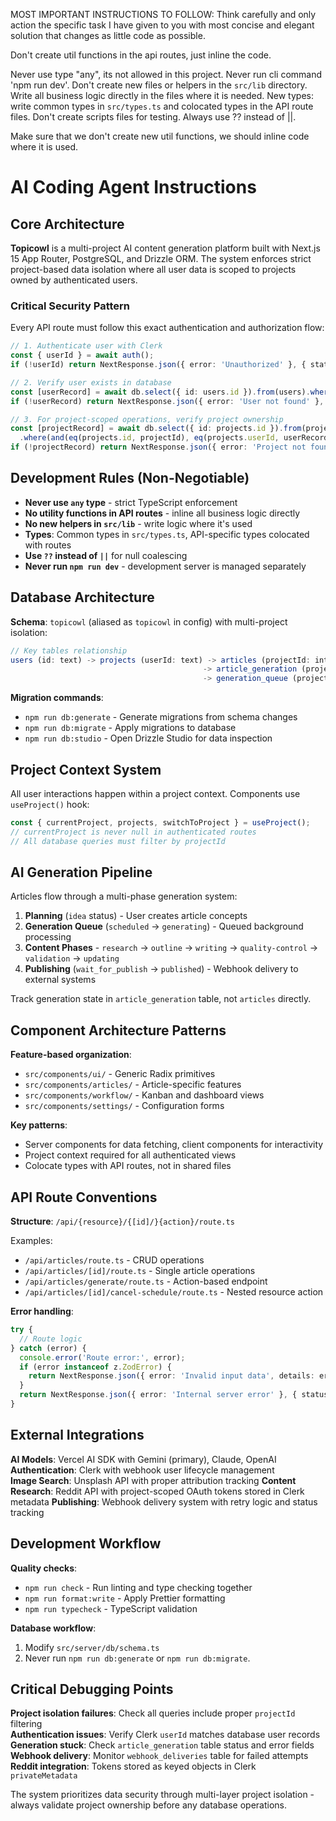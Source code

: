 MOST IMPORTANT INSTRUCTIONS TO FOLLOW:
Think carefully and only action the specific task I have given to you with most concise and elegant solution that changes as little code as possible.

Don't create util functions in the api routes, just inline the code.

Never use type "any", its not allowed in this project.
Never run cli command 'npm run dev'. 
Don't create new files or helpers in the `src/lib` directory. Write all business logic directly in the files where it is needed. 
New types: write common types in `src/types.ts` and colocated types in the API route files.
Don't create scripts files for testing.
Always use ?? instead of ||.

Make sure that we don't create new util functions, we should inline code where it is used.

# AI Coding Agent Instructions

## Core Architecture

**Topicowl** is a multi-project AI content generation platform built with Next.js 15 App Router, PostgreSQL, and Drizzle ORM. The system enforces strict project-based data isolation where all user data is scoped to projects owned by authenticated users.

### Critical Security Pattern
Every API route must follow this exact authentication and authorization flow:

```typescript
// 1. Authenticate user with Clerk
const { userId } = await auth();
if (!userId) return NextResponse.json({ error: 'Unauthorized' }, { status: 401 });

// 2. Verify user exists in database  
const [userRecord] = await db.select({ id: users.id }).from(users).where(eq(users.id, userId));
if (!userRecord) return NextResponse.json({ error: 'User not found' }, { status: 404 });

// 3. For project-scoped operations, verify project ownership
const [projectRecord] = await db.select({ id: projects.id }).from(projects)
  .where(and(eq(projects.id, projectId), eq(projects.userId, userRecord.id)));
if (!projectRecord) return NextResponse.json({ error: 'Project not found or access denied' }, { status: 404 });
```

## Development Rules (Non-Negotiable)

- **Never use `any` type** - strict TypeScript enforcement  
- **No utility functions in API routes** - inline all business logic directly  
- **No new helpers in `src/lib`** - write logic where it's used
- **Types**: Common types in `src/types.ts`, API-specific types colocated with routes
- **Use `??` instead of `||`** for null coalescing
- **Never run `npm run dev`** - development server is managed separately

## Database Architecture

**Schema**: `topicowl` (aliased as `topicowl` in config) with multi-project isolation:

```typescript
// Key tables relationship
users (id: text) -> projects (userId: text) -> articles (projectId: int)
                                           -> article_generation (projectId: int)
                                           -> generation_queue (projectId: int)
```

**Migration commands**:
- `npm run db:generate` - Generate migrations from schema changes
- `npm run db:migrate` - Apply migrations to database  
- `npm run db:studio` - Open Drizzle Studio for data inspection

## Project Context System

All user interactions happen within a project context. Components use `useProject()` hook:

```typescript
const { currentProject, projects, switchToProject } = useProject();
// currentProject is never null in authenticated routes
// All database queries must filter by projectId
```

## AI Generation Pipeline

Articles flow through a multi-phase generation system:

1. **Planning** (`idea` status) - User creates article concepts
2. **Generation Queue** (`scheduled` -> `generating`) - Queued background processing  
3. **Content Phases** - `research` -> `outline` -> `writing` -> `quality-control` -> `validation` -> `updating`
4. **Publishing** (`wait_for_publish` -> `published`) - Webhook delivery to external systems

Track generation state in `article_generation` table, not `articles` directly.

## Component Architecture Patterns

**Feature-based organization**:
- `src/components/ui/` - Generic Radix primitives  
- `src/components/articles/` - Article-specific features
- `src/components/workflow/` - Kanban and dashboard views
- `src/components/settings/` - Configuration forms

**Key patterns**:
- Server components for data fetching, client components for interactivity
- Project context required for all authenticated views  
- Colocate types with API routes, not in shared files

## API Route Conventions

**Structure**: `/api/{resource}/{[id]/}{action}/route.ts`

Examples:
- `/api/articles/route.ts` - CRUD operations
- `/api/articles/[id]/route.ts` - Single article operations
- `/api/articles/generate/route.ts` - Action-based endpoint  
- `/api/articles/[id]/cancel-schedule/route.ts` - Nested resource action

**Error handling**:
```typescript
try {
  // Route logic
} catch (error) {
  console.error('Route error:', error);
  if (error instanceof z.ZodError) {
    return NextResponse.json({ error: 'Invalid input data', details: error.errors }, { status: 400 });
  }
  return NextResponse.json({ error: 'Internal server error' }, { status: 500 });
}
```

## External Integrations

**AI Models**: Vercel AI SDK with Gemini (primary), Claude, OpenAI
**Authentication**: Clerk with webhook user lifecycle management  
**Image Search**: Unsplash API with proper attribution tracking
**Content Research**: Reddit API with project-scoped OAuth tokens stored in Clerk metadata
**Publishing**: Webhook delivery system with retry logic and status tracking

## Development Workflow

**Quality checks**:
- `npm run check` - Run linting and type checking together
- `npm run format:write` - Apply Prettier formatting
- `npm run typecheck` - TypeScript validation

**Database workflow**:
1. Modify `src/server/db/schema.ts`
2. Never run `npm run db:generate` or `npm run db:migrate`.

## Critical Debugging Points

**Project isolation failures**: Check all queries include proper `projectId` filtering  
**Authentication issues**: Verify Clerk `userId` matches database user records
**Generation stuck**: Check `article_generation` table status and error fields
**Webhook delivery**: Monitor `webhook_deliveries` table for failed attempts
**Reddit integration**: Tokens stored as keyed objects in Clerk `privateMetadata`

The system prioritizes data security through multi-layer project isolation - always validate project ownership before any database operations.
